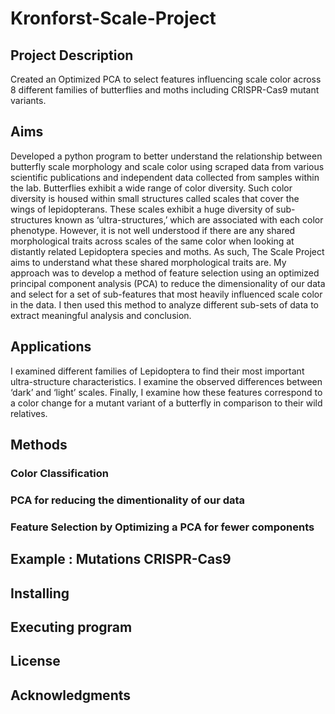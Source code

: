 # Kronforst-Scale-Project

## Project Description
Created an Optimized PCA to select features influencing scale color across 8 different families of butterflies and moths including CRISPR-Cas9 mutant variants.

## Aims
Developed a python program to better understand the relationship between butterfly scale morphology and scale color using scraped data from various scientific publications and independent data collected from samples within the lab. Butterflies exhibit a wide range of color diversity. Such color diversity is housed within small structures called scales that cover the wings of lepidopterans. These scales exhibit a huge diversity of sub-structures known as ‘ultra-structures,’ which are associated with each color phenotype. However, it is not well understood if there are any shared morphological traits across scales of the same color when looking at distantly related Lepidoptera species and moths. As such, The Scale Project aims to understand what these shared morphological traits are.  My approach was to develop a method of feature selection using an optimized principal component analysis (PCA) to reduce the dimensionality of our data and select for a set of sub-features that most heavily influenced scale color in the data. I then used this method to analyze different sub-sets of data to extract meaningful analysis and conclusion.

## Applications 
 I examined different families of Lepidoptera to find their most important ultra-structure characteristics. I examine the observed differences between ‘dark’ and ‘light’ scales. Finally, I examine how these features correspond to a color change for a mutant variant of a butterfly in comparison to their wild relatives. 

## Methods

### Color Classification 

### PCA for reducing the dimentionality of our data

### Feature Selection by Optimizing a PCA for fewer components

## Example : Mutations CRISPR-Cas9

## Installing

## Executing program

## License

## Acknowledgments
